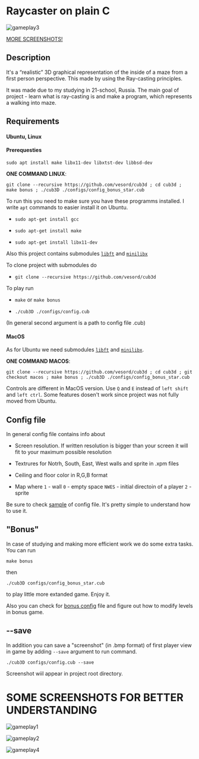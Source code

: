 # Raycaster on plain C

![gameplay3](./screenshots/gameplay3.png)

[MORE SCREENSHOTS!](#screenshots)

## Description
It's a “realistic” 3D graphical representation of the inside of a maze from a first person perspective. This made by using the Ray-casting principles.

It was made due to my studying in 21-school, Russia.
The main goal of project - learn what is ray-casting is and make a program, which represents a walking into maze.

## Requirements

#### Ubuntu, Linux

#### Prerequesties

`sudo apt install make libx11-dev libxtst-dev libbsd-dev`


**ONE COMMAND LINUX**:

`git clone --recursive https://github.com/vesord/cub3d ; cd cub3d ; make bonus ; ./cub3D ./configs/config_bonus_star.cub`

To run this you need to make sure you have these programms installed.
I write `apt` commands to easier install it on Ubuntu.

* `sudo apt-get install gcc`

* `sudo apt-get install make`

* `sudo apt-get install libx11-dev`

Also this project contains submodules [`libft`](https://github.com/vesord/libft "my own utility lib") and [`minilibx`](https://github.com/42Paris/minilibx-linux "lib for easy work with Xlib, made for 42 students")

To clone project with submodules do

* `git clone --recursive https://github.com/vesord/cub3d`

To play run

* `make` or `make bonus`

* `./cub3D ./configs/config.cub`

(In general second argument is a path to config file .cub)

#### MacOS

As for Ubuntu we need submodules [`libft`](https://github.com/vesord/libft "my own utility lib") and [`minilibx`](https://github.com/42Paris/minilibx-linux "lib for easy work with Xlib, made for 42 students").

**ONE COMMAND MACOS**:

`git clone --recursive https://github.com/vesord/cub3d ; cd cub3d ; git checkout macos ; make bonus ; ./cub3D ./configs/config_bonus_star.cub`

Controls are different in MacOS version.
Use `Q` and `E` instead of `left shift` and `left ctrl`.
Some features dosen't work since project was not fully moved from Ubuntu.

## Config file

In general config file contains info about

* Screen resolution. If written resolution is bigger than your screen it will fit to your maximum possible resolution

* Textrures for Notrh, South, East, West walls and sprite in .xpm files

* Ceiling and floor color in R,G,B format

* Map where `1` - wall `0` - empty space `NWES` - initial directoin of a player `2` - sprite

Be sure to check [sample](./configs/config.cub "main part config file") of config file. It's pretty simple to understand how to use it.

## "Bonus"

In case of studying and making more efficient work we do some extra tasks.
You can run 

`make bonus`

then 

`./cub3D configs/config_bonus_star.cub` 

to play little more extanded game. Enjoy it.

Also you can check for [bonus config](./configs/config_bonus_config.cub "sample bonus config file") file and figure out how to modify levels in bonus game.


## --save

In addition you can save a "screenshot" (in .bmp format) of first player view in game by adding `--save` argument to run command.

`./cub3D configs/config.cub --save`

Screenshot wiil appear in project root directory.

<a name="screenshots"></a>

# SOME SCREENSHOTS FOR BETTER UNDERSTANDING

![gameplay1](./screenshots/gameplay1.png)

![gameplay2](./screenshots/gameplay2.png)

![gameplay4](./screenshots/gameplay4.png)
